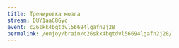 ```yaml
---
title: Тренировка мозга
stream: DUY1aaC8Gyc
event: c26skk4bqtdvl56694lgafn2j28
permalink: /enjoy/brain/c26skk4bqtdvl56694lgafn2j28/
---
```

